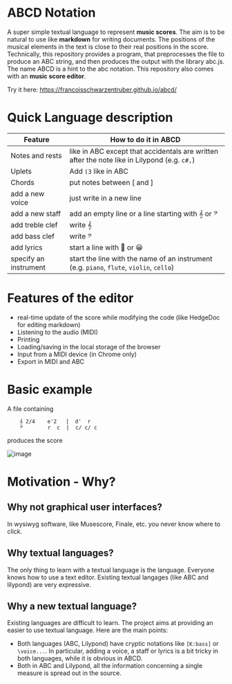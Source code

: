 # ABCD Notation

A super simple textual language to represent **music scores**. The aim is to be natural to use like **markdown** for writing documents. The positions of the musical elements in the text is close to their real positions in the score. Technically, this repository provides a program, that preprocesses the file to produce an ABC string, and then produces the output with the library abc.js.  The name ABCD is a hint to the abc notation. This repository also comes with an **music score editor**.

Try it here: https://francoisschwarzentruber.github.io/abcd/

 
# Quick Language description

| Feature           | How to do it in ABCD |
| ----------------- | --------------------------- |
| Notes and rests   | like in ABC except that accidentals are written after the note like in Lilypond (e.g. `c#,`)  |
| Uplets            | Add `(3` like in ABC |
| Chords            | put notes between [ and ]  |
|  add a new voice  |    just write in a new line |
|  add a new staff  |  add an empty line or a line starting with 𝄞 or 𝄢          |
|  add treble clef  |    write 𝄞                  |
|  add bass clef    |   write 𝄢                   |
|  add lyrics       |  start a line with 💬 or 😀  | 
| specify an instrument | start the line with the name of an instrument (e.g. `piano`, `flute`, `violin`, `cello`) |



# Features of the editor

- real-time update of the score while modifying the code (like HedgeDoc for editing markdown)
- Listening to the audio (MIDI)
- Printing
- Loading/saving in the local storage of the browser
- Input from a MIDI device (in Chrome only) 
- Export in MIDI and ABC


# Basic example

A file containing

        𝄞 2/4    e'2   |  d'  r
        𝄢        r  c  |  c/ c/ c

produces the score

![image](https://user-images.githubusercontent.com/43071857/197391690-8d0cba5b-d522-449d-b0ca-96fddb51d895.png)






# Motivation - Why?

## Why not graphical user interfaces?
In wysiwyg software, like Musescore, Finale, etc. you never know where to click.

## Why textual languages?
The only thing to learn with a textual language is the language. Everyone knows how to use a text editor. Existing textual langages (like ABC and lilypond) are very expressive. 

## Why a new textual language?
Existing languages are difficult to learn. The project aims at providing an easier to use textual language. Here are the main points:
- Both languages (ABC, Lilypond) have cryptic notations like `[K:bass]` or `\voice...`. In particular, adding a voice, a staff or lyrics is a bit tricky in both languages, while it is obvious in ABCD.
- Both in ABC and Lilypond, all the information concerning a single measure is spread out in the source.



